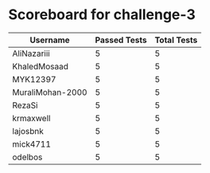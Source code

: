 # Scoreboard for challenge-3
| Username   | Passed Tests | Total Tests |
|------------|--------------|-------------|
| AliNazariii | 5 | 5 |
| KhaledMosaad | 5 | 5 |
| MYK12397 | 5 | 5 |
| MuraliMohan-2000 | 5 | 5 |
| RezaSi | 5 | 5 |
| krmaxwell | 5 | 5 |
| lajosbnk | 5 | 5 |
| mick4711 | 5 | 5 |
| odelbos | 5 | 5 |
